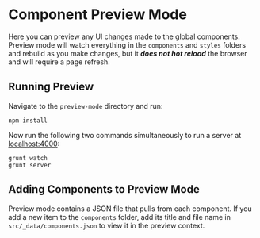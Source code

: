 # Component Preview Mode
Here you can preview any UI changes made to the global components. Preview mode will watch everything in the `components` and `styles` folders and rebuild as you make changes, but it **_does not hot reload_** the browser and will require a page refresh.

## Running Preview
Navigate to the `preview-mode` directory and run:
```
npm install
```
Now run the following two commands simultaneously to run a server at [localhost:4000](//localhost:4000/):
```
grunt watch
grunt server
```

## Adding Components to Preview Mode
Preview mode contains a JSON file that pulls from each component. If you add a new item to the `components` folder, add its title and file name in `src/_data/components.json` to view it in the preview context.

